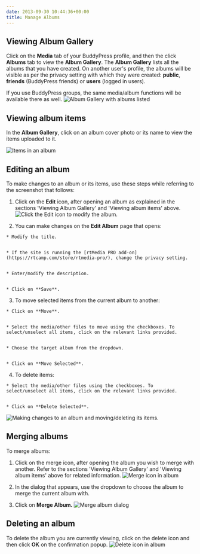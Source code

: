 ```yaml
---
date: 2013-09-30 10:44:36+00:00
title: Manage Albums
---
```


## Viewing Album Gallery


Click on the **Media** tab of your BuddyPress profile, and then the click **Albums** tab to view the **Album Gallery**. The **Album Gallery** lists all the albums that you have created. On another user's profile, the albums will be visible as per the privacy setting with which they were created: **public**, **friends** (BuddyPress friends) or **users** (logged in users).

If you use BuddyPress groups, the same media/album functions will be available there as well.
![Album Gallery with albums listed](https://rtcamp.com/wp-content/uploads/2013/09/albumGalleryWithAlbums.png)


## Viewing album items


In the **Album Gallery**, click on an album cover photo or its name to view the items uploaded to it.

![Items in an album](https://rtcamp.com/wp-content/uploads/2013/09/itemsInAnAlbum.png)


## Editing an album


To make changes to an album or its items, use these steps while referring to the screenshot that follows:



	
  1. Click on the **Edit** icon, after opening an album as explained in the sections 'Viewing Album Gallery' and 'Viewing album items' above.
![Click the Edit icon to modify the album.](https://rtcamp.com/wp-content/uploads/2013/09/EditIconModifyAlbum.png)

	
  2. You can make changes on the **Edit Album** page that opens:

	
    * Modify the title.

	
    * If the site is running the [rtMedia PRO add-on](https://rtcamp.com/store/rtmedia-pro/), change the privacy setting.

	
    * Enter/modify the description.

	
    * Click on **Save**.




	
  3. To move selected items from the current album to another:

	
    * Click on **Move**.

	
    * Select the media/other files to move using the checkboxes. To select/unselect all items, click on the relevant links provided.

	
    * Choose the target album from the dropdown.

	
    * Click on **Move Selected**.




	
  4. To delete items:

	
    * Select the media/other files using the checkboxes. To select/unselect all items, click on the relevant links provided.

	
    * Click on **Delete Selected**.





![Making changes to an album and moving/deleting its items.](https://rtcamp.com/wp-content/uploads/2013/09/EditingAnAlbum.png)


## Merging albums


To merge albums:



	
  1. Click on the merge icon, after opening the album you wish to merge with another. Refer to the sections 'Viewing Album Gallery' and 'Viewing album items' above for related information.
![Merge icon in album](https://rtcamp.com/wp-content/uploads/2013/09/mergeIconAlbum.png)

	
  2. In the dialog that appears, use the dropdown to choose the album to merge the current album with.

	
  3. Click on **Merge Album.**
![Merge album dialog](https://rtcamp.com/wp-content/uploads/2013/09/mergeAlbumDialog.png)




## Deleting an album


To delete the album you are currently viewing, click on the delete icon and then click **OK** on the confirmation popup.
![Delete icon in album](https://rtcamp.com/wp-content/uploads/2013/09/deleteIconInAlbum.png)
